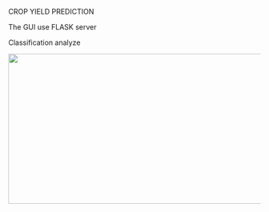CROP YIELD PREDICTION

The GUI  use  FLASK server

Classification analyze

<img src="https://github.com/proteus21/REGRESSION--CLASSIFICATION/blob/main/9_CROP_YIELD/app/GUI/Yield%20GUI.JPG?raw=true" width="800" height ="300">


